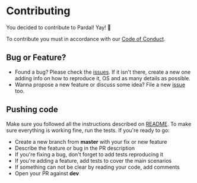 # Contributing

You decided to contribute to Pardal! Yay! 🎉

To contribute you must in accordance with our [Code of Conduct](CODE_OF_CONDUCT.md).

## Bug or Feature?

- Found a bug? Please check the [issues](https://github.com/anapaulagomes/pardal/issues).
If it isn't there, create a new one adding info on how to reproduce it, OS and as many details as possible.
- Wanna propose a new feature or discuss some idea? File a new [issue](https://github.com/anapaulagomes/pardal/issues) too.

## Pushing code

Make sure you followed all the instructions described on [README](README.md). To make sure
everything is working fine, run the tests. If you're ready to go:

- Create a new branch from **master** with your fix or new feature
- Describe the feature or bug in the PR description
- If you're fixing a bug, don't forget to add tests reproducing it
- If you're adding a feature, add tests to cover the main scenarios
- If something can not be clear by reading your code, add comments
- Open your PR against **dev**
